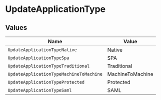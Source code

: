 # UpdateApplicationType


## Values

| Name                                    | Value                                   |
| --------------------------------------- | --------------------------------------- |
| `UpdateApplicationTypeNative`           | Native                                  |
| `UpdateApplicationTypeSpa`              | SPA                                     |
| `UpdateApplicationTypeTraditional`      | Traditional                             |
| `UpdateApplicationTypeMachineToMachine` | MachineToMachine                        |
| `UpdateApplicationTypeProtected`        | Protected                               |
| `UpdateApplicationTypeSaml`             | SAML                                    |